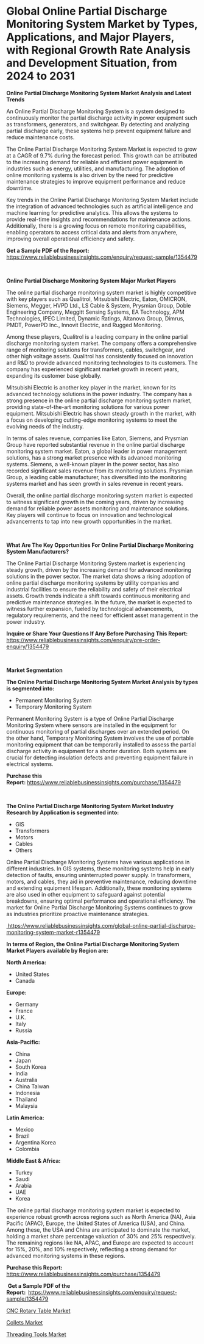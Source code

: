 <p><h1>Global Online Partial Discharge Monitoring System Market by Types, Applications, and Major Players, with Regional Growth Rate Analysis and Development Situation, from 2024 to 2031</h1></p><p><strong>Online Partial Discharge Monitoring System Market Analysis and Latest Trends</strong></p>
<p><p>An Online Partial Discharge Monitoring System is a system designed to continuously monitor the partial discharge activity in power equipment such as transformers, generators, and switchgear. By detecting and analyzing partial discharge early, these systems help prevent equipment failure and reduce maintenance costs.</p><p>The Online Partial Discharge Monitoring System Market is expected to grow at a CAGR of 9.7% during the forecast period. This growth can be attributed to the increasing demand for reliable and efficient power equipment in industries such as energy, utilities, and manufacturing. The adoption of online monitoring systems is also driven by the need for predictive maintenance strategies to improve equipment performance and reduce downtime.</p><p>Key trends in the Online Partial Discharge Monitoring System Market include the integration of advanced technologies such as artificial intelligence and machine learning for predictive analytics. This allows the systems to provide real-time insights and recommendations for maintenance actions. Additionally, there is a growing focus on remote monitoring capabilities, enabling operators to access critical data and alerts from anywhere, improving overall operational efficiency and safety.</p></p>
<p><strong>Get a Sample PDF of the Report:&nbsp;</strong> <a href="https://www.reliablebusinessinsights.com/enquiry/request-sample/1354479">https://www.reliablebusinessinsights.com/enquiry/request-sample/1354479</a></p>
<p>&nbsp;</p>
<p><strong>Online Partial Discharge Monitoring System Major Market Players</strong></p>
<p><p>The online partial discharge monitoring system market is highly competitive with key players such as Qualitrol, Mitsubishi Electric, Eaton, OMICRON, Siemens, Megger, HVPD Ltd., LS Cable & System, Prysmian Group, Doble Engineering Company, Meggitt Sensing Systems, EA Technology, APM Technologies, IPEC Limited, Dynamic Ratings, Altanova Group, Dimrus, PMDT, PowerPD Inc., Innovit Electric, and Rugged Monitoring.</p><p>Among these players, Qualitrol is a leading company in the online partial discharge monitoring system market. The company offers a comprehensive range of monitoring solutions for transformers, cables, switchgear, and other high voltage assets. Qualitrol has consistently focused on innovation and R&D to provide advanced monitoring technologies to its customers. The company has experienced significant market growth in recent years, expanding its customer base globally.</p><p>Mitsubishi Electric is another key player in the market, known for its advanced technology solutions in the power industry. The company has a strong presence in the online partial discharge monitoring system market, providing state-of-the-art monitoring solutions for various power equipment. Mitsubishi Electric has shown steady growth in the market, with a focus on developing cutting-edge monitoring systems to meet the evolving needs of the industry.</p><p>In terms of sales revenue, companies like Eaton, Siemens, and Prysmian Group have reported substantial revenue in the online partial discharge monitoring system market. Eaton, a global leader in power management solutions, has a strong market presence with its advanced monitoring systems. Siemens, a well-known player in the power sector, has also recorded significant sales revenue from its monitoring solutions. Prysmian Group, a leading cable manufacturer, has diversified into the monitoring systems market and has seen growth in sales revenue in recent years.</p><p>Overall, the online partial discharge monitoring system market is expected to witness significant growth in the coming years, driven by increasing demand for reliable power assets monitoring and maintenance solutions. Key players will continue to focus on innovation and technological advancements to tap into new growth opportunities in the market.</p></p>
<p>&nbsp;</p>
<p><strong>What Are The Key Opportunities For Online Partial Discharge Monitoring System Manufacturers?</strong></p>
<p><p>The Online Partial Discharge Monitoring System market is experiencing steady growth, driven by the increasing demand for advanced monitoring solutions in the power sector. The market data shows a rising adoption of online partial discharge monitoring systems by utility companies and industrial facilities to ensure the reliability and safety of their electrical assets. Growth trends indicate a shift towards continuous monitoring and predictive maintenance strategies. In the future, the market is expected to witness further expansion, fueled by technological advancements, regulatory requirements, and the need for efficient asset management in the power industry.</p></p>
<p><strong>Inquire or Share Your Questions If Any Before Purchasing This Report:</strong> <a href="https://www.reliablebusinessinsights.com/enquiry/pre-order-enquiry/1354479">https://www.reliablebusinessinsights.com/enquiry/pre-order-enquiry/1354479</a></p>
<p>&nbsp;</p>
<p><strong>Market Segmentation</strong></p>
<p><strong>The Online Partial Discharge Monitoring System Market Analysis by types is segmented into:</strong></p>
<p><ul><li>Permanent Monitoring System</li><li>Temporary Monitoring System</li></ul></p>
<p><p>Permanent Monitoring System is a type of Online Partial Discharge Monitoring System where sensors are installed in the equipment for continuous monitoring of partial discharges over an extended period. On the other hand, Temporary Monitoring System involves the use of portable monitoring equipment that can be temporarily installed to assess the partial discharge activity in equipment for a shorter duration. Both systems are crucial for detecting insulation defects and preventing equipment failure in electrical systems.</p></p>
<p><strong>Purchase this Report:&nbsp;</strong><a href="https://www.reliablebusinessinsights.com/purchase/1354479">https://www.reliablebusinessinsights.com/purchase/1354479</a></p>
<p>&nbsp;</p>
<p><strong>The Online Partial Discharge Monitoring System Market Industry Research by Application is segmented into:</strong></p>
<p><ul><li>GIS</li><li>Transformers</li><li>Motors</li><li>Cables</li><li>Others</li></ul></p>
<p><p>Online Partial Discharge Monitoring Systems have various applications in different industries. In GIS systems, these monitoring systems help in early detection of faults, ensuring uninterrupted power supply. In transformers, motors, and cables, they aid in preventive maintenance, reducing downtime and extending equipment lifespan. Additionally, these monitoring systems are also used in other equipment to safeguard against potential breakdowns, ensuring optimal performance and operational efficiency. The market for Online Partial Discharge Monitoring Systems continues to grow as industries prioritize proactive maintenance strategies.</p></p>
<p><a href="https://www.reliablebusinessinsights.com/global-online-partial-discharge-monitoring-system-market-r1354479">&nbsp;https://www.reliablebusinessinsights.com/global-online-partial-discharge-monitoring-system-market-r1354479</a></p>
<p><strong>In terms of Region, the Online Partial Discharge Monitoring System Market Players available by Region are:</strong></p>
<p>
    <p> <strong> North America: </strong>
        <ul>
            <li>United States</li>
            <li>Canada</li>
        </ul>
        </p> 
    <p> <strong> Europe: </strong>
        <ul>
            <li>Germany</li>
            <li>France</li>
            <li>U.K.</li>
            <li>Italy</li>
            <li>Russia</li>
        </ul>
        </p> 
    <p> <strong> Asia-Pacific: </strong>
        <ul>
            <li>China</li>
            <li>Japan</li>
            <li>South Korea</li>
            <li>India</li>
            <li>Australia</li>
            <li>China Taiwan</li>
            <li>Indonesia</li>
            <li>Thailand</li>
            <li>Malaysia</li>
        </ul>
        </p> 
    <p> <strong> Latin America: </strong>
        <ul>
            <li>Mexico</li>
            <li>Brazil</li>
            <li>Argentina Korea</li>
            <li>Colombia</li>
        </ul>
        </p> 
    <p> <strong> Middle East & Africa: </strong>
        <ul>
            <li>Turkey</li>
            <li>Saudi</li>
            <li>Arabia</li>
            <li>UAE</li>
            <li>Korea</li>
        </ul>
    </p>
    </p>
<p><p>The online partial discharge monitoring system market is expected to experience robust growth across regions such as North America (NA), Asia Pacific (APAC), Europe, the United States of America (USA), and China. Among these, the USA and China are anticipated to dominate the market, holding a market share percentage valuation of 30% and 25% respectively. The remaining regions like NA, APAC, and Europe are expected to account for 15%, 20%, and 10% respectively, reflecting a strong demand for advanced monitoring systems in these regions.</p></p>
<p><strong>Purchase this Report: </strong><a href="https://www.reliablebusinessinsights.com/purchase/1354479">https://www.reliablebusinessinsights.com/purchase/1354479</a></p>
<p>&nbsp;<strong>Get a Sample PDF of the Report:&nbsp;&nbsp;</strong><a href="https://www.reliablebusinessinsights.com/enquiry/request-sample/1354479">https://www.reliablebusinessinsights.com/enquiry/request-sample/1354479</a></p>
<p><strong></strong></p>
<p><p><a href="https://github.com/wwwkeltoum/Market-Research-Report-List-4/blob/main/cnc-rotary-table-market.md">CNC Rotary Table Market</a></p><p><a href="https://github.com/gamblestampleyjenny50m5sl6/Market-Research-Report-List-3/blob/main/collets-market.md">Collets Market</a></p><p><a href="https://github.com/nicholepatriciadoylenwnrjr0/Market-Research-Report-List-3/blob/main/threading-tools-market.md">Threading Tools Market</a></p></p>